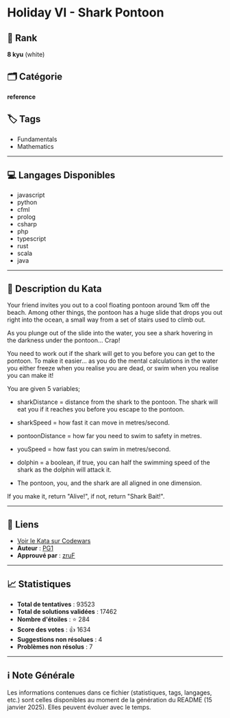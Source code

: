 # Holiday VI - Shark Pontoon

## 🏅 Rank
**8 kyu** (white)

## 🗂️ Catégorie
**reference**

## 🏷️ Tags
- Fundamentals
- Mathematics

---

## 💻 Langages Disponibles
- javascript
- python
- cfml
- prolog
- csharp
- php
- typescript
- rust
- scala
- java

---

## 📜 Description du Kata

Your friend invites you out to a cool floating pontoon around 1km off the beach. Among other things, the pontoon has a huge slide that drops you out right into the ocean, a small way from a set of stairs used to climb out. 

As you plunge out of the slide into the water, you see a shark hovering in the darkness under the pontoon... Crap!

You need to work out if the shark will get to you before you can get to the pontoon. To make it easier... as you do the mental calculations in the water you either freeze when you realise you are dead, or swim when you realise you can make it!

You are given 5 variables;

* sharkDistance = distance from the shark to the pontoon. The shark will eat you if it reaches you before you escape to the pontoon.

* sharkSpeed = how fast it can move in metres/second.

* pontoonDistance = how far you need to swim to safety in metres.

* youSpeed = how fast you can swim in metres/second.

* dolphin = a boolean, if true, you can half the swimming speed of the shark as the dolphin will attack it.

* The pontoon, you, and the shark are all aligned in one dimension.

If you make it, return "Alive!", if not, return "Shark Bait!".

---

## 🔗 Liens
- [Voir le Kata sur Codewars](https://www.codewars.com/kata/57e921d8b36340f1fd000059)
- **Auteur** : [PG1](https://www.codewars.com/users/PG1)
- **Approuvé par** : [zruF](https://www.codewars.com/users/zruF)

---

## 📈 Statistiques
- **Total de tentatives** : 93523
- **Total de solutions validées** : 17462
- **Nombre d'étoiles** : ⭐ 284
- **Score des votes** : 👍 1634
- **Suggestions non résolues** : 4
- **Problèmes non résolus** : 7

---

## ℹ️ Note Générale
Les informations contenues dans ce fichier (statistiques, tags, langages, etc.) sont celles disponibles au moment de la génération du README (15 janvier 2025). Elles peuvent évoluer avec le temps.
